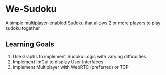 # We-Sudoku

A simple multiplayer-enabled Sudoku that allows 2 or more players to play sudoku together

## Learning Goals
1. Use Graphs to implement Sudoku Logic with varying difficulties
2. Implement ImGui to display User Interfaces
3. Implement Multiplayer with WebRTC (preferred) or TCP